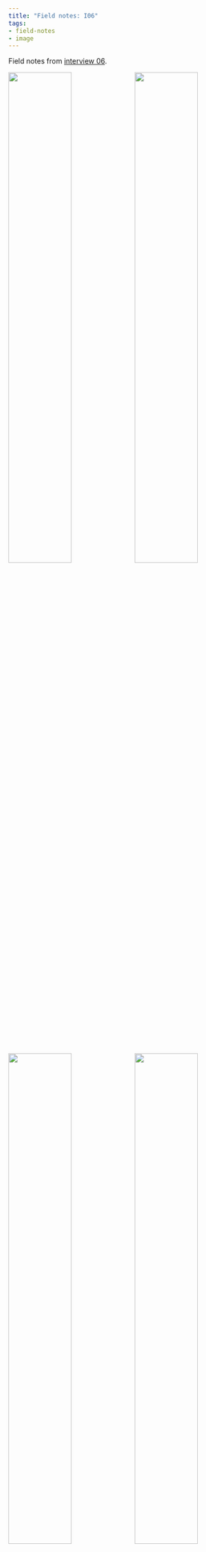 ```yaml
---
title: "Field notes: I06"
tags:
- field-notes
- image
---
```


Field notes from [interview 06](testimony/interview6). 

<img src="https://elaraks.github.io/dampcapital/Hilda-Page-1.jpg" width="50%"/><img src="https://elaraks.github.io/dampcapital/Hilda-Page-2.jpg" width="50%"/>
<img src="https://elaraks.github.io/dampcapital/Hilda-Page-3.jpg" width="50%"/><img src="https://elaraks.github.io/dampcapital/Hilda-Page-4.jpg" width="50%"/>
<img src="https://elaraks.github.io/dampcapital/Hilda-Page-5.jpg" width="100%"/>